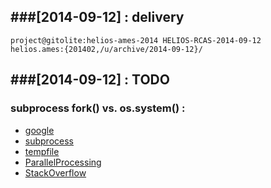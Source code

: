 ###[2014-09-12] : delivery
---
    project@gitolite:helios-ames-2014 HELIOS-RCAS-2014-09-12
    helios.ames:{201402,/u/archive/2014-09-12}/

###[2014-09-12] : TODO
---
### subprocess fork() vs. os.system() :
  - [google](https://www.google.com/#q=python+mpi+fork+subprocess)
  - [subprocess](https://docs.python.org/2/library/subprocess.html#replacing-os-system)
  - [tempfile](https://docs.python.org/2/library/tempfile.html#tempfile.mkstemp)
  - [ParallelProcessing](https://wiki.python.org/moin/ParallelProcessing)
  - [StackOverflow](http://stackoverflow.com/questions/21090085/calling-mpi-binary-in-serial-as-subprocess-of-mpi-application)
